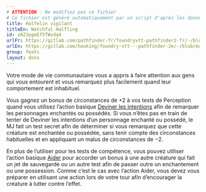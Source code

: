 ```yaml
---
# ATTENTION : Ne modifiez pas ce fichier
# Ce fichier est généré automatiquement par un script d'après les données du module Foundry VTT officiel et de sa traduction
title: Halfelin vigilant
titleEn: Watchful Halfling
id: zAZJpgeEf5TWvdq4
urlFr: https://gitlab.com/pathfinder-fr/foundryvtt-pathfinder2-fr/-/blob/master/data/feats/zAZJpgeEf5TWvdq4.htm
urlEn: https://gitlab.com/hooking/foundry-vtt---pathfinder-2e/-/blob/master/packs/data/feats.db/watchful-halfling.json
group: feats
layout: dons
---
```

Votre mode de vie communautaire vous a appris à faire attention aux gens qui vous entourent et vous remarquez plus facilement quand leur comportement est inhabituel.

Vous gagnez un bonus de circonstances de +2 à vos tests de Perception quand vous utilisez l’action basique [Deviner les intentions](../actions/deviner-les-intentions.md) afin de remarquer les personnages enchantés ou possédés. Si vous n’êtes pas en train de tenter de Deviner les intentions d’un personnage enchanté ou possédé, le MJ fait un test secret afin de déterminer si vous remarquez que cette créature est enchantée ou possédée, sans tenir compte des circonstances habituelles et en appliquant un malus de circonstances de −2.

En plus de l’utiliser pour les tests de compétence, vous pouvez utiliser l’action basique [Aider](../actions/aider.md) pour accorder un bonus à une autre créature qui fait un jet de sauvegarde ou un autre test afin de passer outre un enchantement ou une possession. Comme c’est le cas avec l’action Aider, vous devez vous préparer en utilisant une action lors de votre tour afin d’encourager la créature à lutter contre l’effet.


